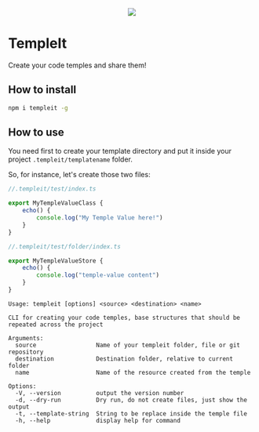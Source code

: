 <center>
<img src="./docs/templeit.png" />
</center>

# TempleIt

Create your code temples and share them!

## How to install

```bash
npm i templeit -g
```

## How to use

You need first to create your template directory and put it inside your project `.templeit/templatename` folder.

So, for instance, let's create those two files:

```js
//.templeit/test/index.ts

export MyTempleValueClass {
    echo() {
        console.log("My Temple Value here!")
    }
}
```

```js
//.templeit/test/folder/index.ts

export MyTempleValueStore {
    echo() {
        console.log("temple-value content")
    }
}
```

```
Usage: templeit [options] <source> <destination> <name>

CLI for creating your code temples, base structures that should be repeated across the project

Arguments:
  source                 Name of your templeit folder, file or git repository
  destination            Destination folder, relative to current folder
  name                   Name of the resource created from the temple

Options:
  -V, --version          output the version number
  -d, --dry-run          Dry run, do not create files, just show the output
  -t, --template-string  String to be replace inside the temple file
  -h, --help             display help for command
```
